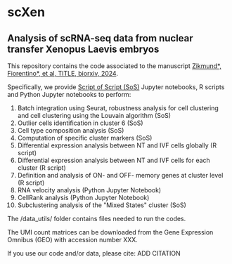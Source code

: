 # scXen
## Analysis of scRNA-seq data from nuclear transfer Xenopus Laevis embryos ##

This repository contains the code associated to the manuscript [Zikmund*, Fiorentino*, et al, TITLE, biorxiv, 2024](...).

Specifically, we provide [Script of Script (SoS)](https://vatlab.github.io/sos-docs/notebook.html) Jupyter notebooks, R scripts and Python Jupyter notebooks to perform:
1. Batch integration using Seurat, robustness analysis for cell clustering and cell clustering using the Louvain algorithm (SoS)
2. Outlier cells identification in cluster 6 (SoS)
3. Cell type composition analysis (SoS)
4. Computation of specific cluster markers (SoS)
5. Differential expression analysis between NT and IVF cells globally (R script)
6. Differential expression analysis between NT and IVF cells for each cluster (R script)
7. Definition and analysis of ON- and OFF- memory genes at cluster level (R script)
8. RNA velocity analysis (Python Jupyter Notebook)
9. CellRank analysis (Python Jupyter Notebook)
10. Subclustering analysis of the "Mixed States" cluster (SoS)

The /data_utils/ folder contains files needed to run the codes.

The UMI count matrices can be downloaded from the Gene Expression Omnibus (GEO) with accession number XXX.

If you use our code and/or data, please cite:
ADD CITATION
